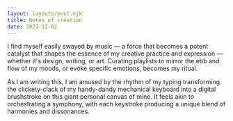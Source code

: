 ```yaml
---
layout: layouts/post.njk
title: Notes of creation
date: 2023-12-02
---
```

I find myself easily swayed by music — a force that becomes a potent catalyst that shapes the essence of my creative practice and expression — whether it's design, writing, or art. Curating playlists to mirror the ebb and flow of my moods, or evoke specific emotions, becomes my ritual.

As I am writing this, I am amused by the rhythm of my typing transforming the clickety-clack of my handy-dandy mechanical keyboard into a digital brushstroke on this giant personal canvas of mine. It feels akin to orchestrating a symphony, with each keystroke producing a unique blend of harmonies and dissonances.